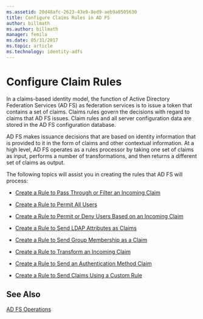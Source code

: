 ```yaml
---
ms.assetid: 20d48afc-2623-43e9-8ed9-aeb9a0505630
title: Configure Claims Rules in AD FS
author: billmath
ms.author: billmath
manager: femila
ms.date: 05/31/2017
ms.topic: article
ms.technology: identity-adfs
---
```


# Configure Claim Rules

In a claims\-based identity model, the function of Active Directory Federation Services (AD FS) as federation services is to issue a token that contains a set of claims. Claims rules govern the decisions with regard to claims that AD FS issues. Claim rules and all server configuration data are stored in the AD FS configuration database.

AD FS makes issuance decisions that are based on identity information that is provided to it in the form of claims and other contextual information. At a high level, AD FS operates as a rules processor by taking one set of claims as input, performs a number of transformations, and then returns a different set of claims as output.

The following topics will assist you in creating the rules that AD FS will process:

-   [Create a Rule to Pass Through or Filter an Incoming Claim](../../ad-fs/operations/Create-a-Rule-to-Pass-Through-or-Filter-an-Incoming-Claim.md)

-   [Create a Rule to Permit All Users](../../ad-fs/operations/Create-a-Rule-to-Permit-All-Users.md)

-   [Create a Rule to Permit or Deny Users Based on an Incoming Claim](../../ad-fs/operations/Create-a-Rule-to-Permit-or-Deny-Users-Based-on-an-Incoming-Claim.md)

-   [Create a Rule to Send LDAP Attributes as Claims](../../ad-fs/operations/Create-a-Rule-to-Send-LDAP-Attributes-as-Claims.md)

-   [Create a Rule to Send Group Membership as a Claim](../../ad-fs/operations/Create-a-Rule-to-Send-Group-Membership-as-a-Claim.md)

-   [Create a Rule to Transform an Incoming Claim](../../ad-fs/operations/Create-a-Rule-to-Transform-an-Incoming-Claim.md)

-   [Create a Rule to Send an Authentication Method Claim](../../ad-fs/operations/Create-a-Rule-to-Send-an-Authentication-Method-Claim.md)

-   [Create a Rule to Send Claims Using a Custom Rule](../../ad-fs/operations/Create-a-Rule-to-Send-Claims-Using-a-Custom-rule.md)

## See Also
[AD FS Operations](../ad-fs-operations.md)
